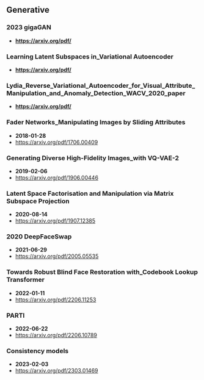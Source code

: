 ## Generative


### 2023 gigaGAN
- **https://arxiv.org/pdf/**
### Learning Latent Subspaces in_Variational Autoencoder
- **https://arxiv.org/pdf/**
### Lydia_Reverse_Variational_Autoencoder_for_Visual_Attribute_Manipulation_and_Anomaly_Detection_WACV_2020_paper
- **https://arxiv.org/pdf/**
### Fader Networks_Manipulating Images by Sliding Attributes
- **2018-01-28**
- https://arxiv.org/pdf/1706.00409
### Generating Diverse High-Fidelity Images_with VQ-VAE-2
- **2019-02-06**
- https://arxiv.org/pdf/1906.00446
### Latent Space Factorisation and Manipulation via Matrix Subspace Projection
- **2020-08-14**
- https://arxiv.org/pdf/1907.12385
### 2020 DeepFaceSwap
- **2021-06-29**
- https://arxiv.org/pdf/2005.05535
### Towards Robust Blind Face Restoration with_Codebook Lookup Transformer
- **2022-01-11**
- https://arxiv.org/pdf/2206.11253
### PARTI
- **2022-06-22**
- https://arxiv.org/pdf/2206.10789
### Consistency models
- **2023-02-03**
- https://arxiv.org/pdf/2303.01469